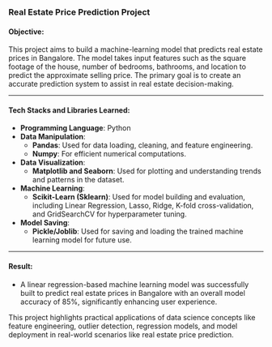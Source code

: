 ### Real Estate Price Prediction Project

#### **Objective:**
This project aims to build a machine-learning model that predicts real estate prices in Bangalore. The model takes input features such as the square footage of the house, number of bedrooms, bathrooms, and location to predict the approximate selling price. The primary goal is to create an accurate prediction system to assist in real estate decision-making.

---

#### **Tech Stacks and Libraries Learned:**

- **Programming Language**: Python
- **Data Manipulation**: 
  - **Pandas**: Used for data loading, cleaning, and feature engineering.
  - **Numpy**: For efficient numerical computations.
- **Data Visualization**:
  - **Matplotlib and Seaborn**: Used for plotting and understanding trends and patterns in the dataset.
- **Machine Learning**: 
  - **Scikit-Learn (Sklearn)**: Used for model building and evaluation, including Linear Regression, Lasso, Ridge, K-fold cross-validation, and GridSearchCV for hyperparameter tuning.
- **Model Saving**: 
  - **Pickle/Joblib**: Used for saving and loading the trained machine learning model for future use.

---

#### **Result:**

- A linear regression-based machine learning model was successfully built to predict real estate prices in Bangalore with an overall model accuracy of 85%, significantly enhancing user experience.


This project highlights practical applications of data science concepts like feature engineering, outlier detection, regression models, and model deployment in real-world scenarios like real estate price prediction.
